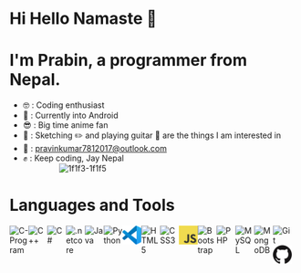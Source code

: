 # Hi Hello Namaste 🙏
# I'm Prabin, a programmer from Nepal.

- :nerd_face: : Coding enthusiast
- :triangular_flag_on_post: : Currently into Android
- :sunglasses: : Big time anime fan
- :sparkling_heart: : Sketching :pencil2: and playing guitar :guitar: are the things I am interested in 
- :e-mail: : pravinkumar7812017@outlook.com
- :fist: : Keep coding, Jay Nepal<br/>
&nbsp;&nbsp;&nbsp;&nbsp;&nbsp;&nbsp;&nbsp;&nbsp;&nbsp;&nbsp;&nbsp;&nbsp;&nbsp;&nbsp;&nbsp;&nbsp;![1f1f3-1f1f5](https://user-images.githubusercontent.com/59009782/135906123-6c039042-ae75-4c44-a9fd-1a0dc5f1b39c.png) 

# Languages and Tools
<img align="left" alt="C-Program" width="33px" src="https://cdn.jsdelivr.net/gh/devicons/devicon/icons/c/c-plain.svg" />
<img align="left" alt="C++" width="33px" src="https://cdn.jsdelivr.net/gh/devicons/devicon/icons/cplusplus/cplusplus-plain.svg" />
<img align="left" alt="C#" width="33px" src="https://cdn.jsdelivr.net/gh/devicons/devicon/icons/csharp/csharp-plain.svg" />
<img align="left" alt=".netcore" width="33px" src="https://cdn.jsdelivr.net/gh/devicons/devicon/icons/dotnetcore/dotnetcore-original.svg" />
<img align="left" alt="Java" width="33px" src="https://cdn.jsdelivr.net/gh/devicons/devicon/icons/java/java-original.svg" />
<img align="left" alt="Python" width="33px" src="https://cdn.jsdelivr.net/gh/devicons/devicon/icons/python/python-original.svg" />
<img align="left" alt="VS Code" width="33px" src="https://raw.githubusercontent.com/github/explore/80688e429a7d4ef2fca1e82350fe8e3517d3494d/topics/visual-studio-code/visual-studio-code.png" />
<img align="left" alt="HTML5" width="33px" src="https://cdn.jsdelivr.net/gh/devicons/devicon/icons/html5/html5-plain-wordmark.svg" />
<img align="left" alt="CSS3" width="33px" src="https://cdn.jsdelivr.net/gh/devicons/devicon/icons/css3/css3-plain-wordmark.svg" />
<img align="left" alt="JavaScript" width="33px" src="https://raw.githubusercontent.com/github/explore/80688e429a7d4ef2fca1e82350fe8e3517d3494d/topics/javascript/javascript.png" />
<img align="left" alt="Bootstrap" width="33px" src="https://cdn.jsdelivr.net/gh/devicons/devicon/icons/bootstrap/bootstrap-original.svg" />
<img align="left" alt="PHP" width="33px" src="https://cdn.jsdelivr.net/gh/devicons/devicon/icons/php/php-plain.svg" />
<img align="left" alt="MySQL" width="33px" src="https://cdn.jsdelivr.net/gh/devicons/devicon/icons/mysql/mysql-original-wordmark.svg" />
<img align="left" alt="MongoDB" width="33px" src="https://cdn.jsdelivr.net/gh/devicons/devicon/icons/mongodb/mongodb-plain-wordmark.svg" />
<img align="left" alt="Git" width="33px" src="https://cdn.jsdelivr.net/gh/devicons/devicon/icons/git/git-plain-wordmark.svg" />
<img align="left" alt="GitHub" width="33px" src="https://raw.githubusercontent.com/github/explore/78df643247d429f6cc873026c0622819ad797942/topics/github/github.png" />

